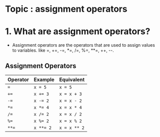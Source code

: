 # Topic : assignment operators


# 1. What are assignment operators?
- Assignment operators are the operators that are used to assign values to variables. like =, +=, -=, *=, /=, %=, **=, ++, --.

## Assignment Operators
| Operator | Example | Equivalent |
|----------|---------|------------|
| `=`      | `x = 5` | `x = 5`    |  
| `+=`     | `x += 3`| `x = x + 3`|
| `-=`     | `x -= 2`| `x = x - 2`|     
| `*=`     | `x *= 4`| `x = x * 4`|
| `/=`     | `x /= 2`| `x = x / 2`|
|`%=`      | `x %= 2` | `x = x % 2`|
|`**=`     | `x **= 2`| `x = x ** 2`|
